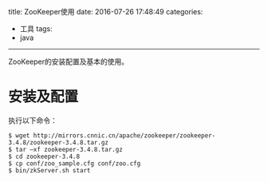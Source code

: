 title: ZooKeeper使用
date: 2016-07-26 17:48:49
categories: 
- 工具
tags: 
- java

---

ZooKeeper的安装配置及基本的使用。
<!-- more -->

# 安装及配置

执行以下命令：
```
$ wget http://mirrors.cnnic.cn/apache/zookeeper/zookeeper-3.4.8/zookeeper-3.4.8.tar.gz
$ tar –xf zookeeper-3.4.8.tar.gz
$ cd zookeeper-3.4.8
$ cp conf/zoo_sample.cfg conf/zoo.cfg
$ bin/zkServer.sh start
```